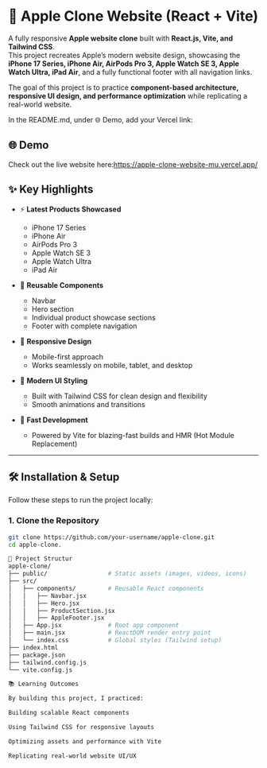 # 🍏 Apple Clone Website (React + Vite)

A fully responsive **Apple website clone** built with **React.js, Vite, and Tailwind CSS**.  
This project recreates Apple’s modern website design, showcasing the **iPhone 17 Series, iPhone Air, AirPods Pro 3, Apple Watch SE 3, Apple Watch Ultra, iPad Air**, and a fully functional footer with all navigation links.  

The goal of this project is to practice **component-based architecture, responsive UI design, and performance optimization** while replicating a real-world website.

In the README.md, under 🌐 Demo, add your Vercel link:
## 🌐 Demo
Check out the live website here:https://apple-clone-website-mu.vercel.app/

## ✨ Key Highlights

- ⚡ **Latest Products Showcased**
  - iPhone 17 Series
  - iPhone Air
  - AirPods Pro 3
  - Apple Watch SE 3
  - Apple Watch Ultra
  - iPad Air  

- 🧩 **Reusable Components**
  - Navbar
  - Hero section
  - Individual product showcase sections
  - Footer with complete navigation  

- 📱 **Responsive Design**
  - Mobile-first approach
  - Works seamlessly on mobile, tablet, and desktop  

- 🎨 **Modern UI Styling**
  - Built with Tailwind CSS for clean design and flexibility
  - Smooth animations and transitions  

- 🚀 **Fast Development**
  - Powered by Vite for blazing-fast builds and HMR (Hot Module Replacement)  

---

## 🛠️ Installation & Setup

Follow these steps to run the project locally:

### 1. Clone the Repository
```bash
git clone https://github.com/your-username/apple-clone.git
cd apple-clone.

📂 Project Structur
apple-clone/
├── public/                 # Static assets (images, videos, icons)
├── src/
│   ├── components/         # Reusable React components
│   │   ├── Navbar.jsx
│   │   ├── Hero.jsx
│   │   ├── ProductSection.jsx
│   │   ├── AppleFooter.jsx
│   ├── App.jsx             # Root app component
│   ├── main.jsx            # ReactDOM render entry point
│   └── index.css           # Global styles (Tailwind setup)
├── index.html
├── package.json
├── tailwind.config.js
└── vite.config.js

📚 Learning Outcomes

By building this project, I practiced:

Building scalable React components

Using Tailwind CSS for responsive layouts

Optimizing assets and performance with Vite

Replicating real-world website UI/UX
